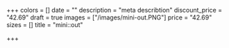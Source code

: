+++
colors = []
date = ""
description = "meta describtion"
discount_price = "42.69"
draft = true
images = ["/images/mini-out.PNG"]
price = "42.69"
sizes = []
title = "mini::out"

+++
